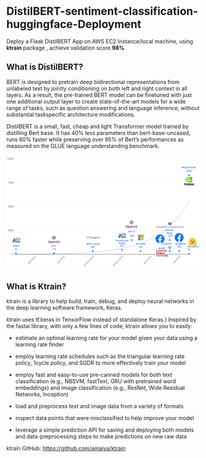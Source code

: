 # DistilBERT-sentiment-classification-huggingface-Deployment
Deploy a Flask DistilBERT App on AWS EC2 Instance/local machine, using **ktrain** package , achieve validation score **98%**

## What is DistilBERT?  

BERT is designed to pretrain deep bidirectional representations from
unlabeled text by jointly conditioning on both
left and right context in all layers. As a result, the pre-trained BERT model can be finetuned with just one additional output layer
to create state-of-the-art models for a wide
range of tasks, such as question answering and
language inference, without substantial taskspecific architecture modifications.<br>

DistilBERT is a small, fast, cheap and light Transformer model trained by distilling Bert base. It has 40% less parameters than bert-base-uncased, runs 60% faster while preserving over 95% of Bert’s performances as measured on the GLUE language understanding benchmark.

![Alt text](https://github.com/Yasser-shrief/DistilBERT-sentiment-analysis-huggingface-Deployment/blob/main/distilbert.png)

## What is Ktrain?

ktrain is a library to help build, train, debug, and deploy neural networks in the deep learning software framework, Keras.  

ktrain uses tf.keras in TensorFlow instead of standalone Keras.) Inspired by the fastai library, with only a few lines of code, ktrain allows you to easily:

*   estimate an optimal learning rate for your model given your data using a learning rate finder
*   employ learning rate schedules such as the triangular learning rate policy, 1cycle policy, and SGDR to more effectively train your model
*   employ fast and easy-to-use pre-canned models for both text classification (e.g., NBSVM, fastText, GRU with pretrained word embeddings) and image classification (e.g., ResNet, Wide Residual Networks, Inception)
*   load and preprocess text and image data from a variety of formats

*   inspect data points that were misclassified to help improve your model
*   leverage a simple prediction API for saving and deploying both models and data-preprocessing steps to make predictions on new raw data

ktrain GitHub: https://github.com/amaiya/ktrain



